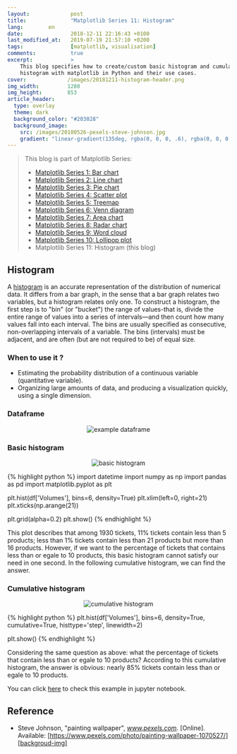 ```yaml
---
layout:             post
title:              "Matplotlib Series 11: Histogram"
lang:        en
date:               2018-12-11 22:16:43 +0100
last_modified_at:   2019-07-19 21:57:10 +0200
tags:               [matplotlib, visualisation]
comments:           true
excerpt:            >
    This blog specifies how to create/custom basic histogram and cumulative
    histogram with matplotlib in Python and their use cases.
cover:             /images/20181211-histogram-header.png
img_width:         1280
img_height:        853
article_header:
  type: overlay
  theme: dark
  background_color: "#203028"
  background_image:
    src: /images/20180526-pexels-steve-johnson.jpg
    gradient: "linear-gradient(135deg, rgba(0, 0, 0, .6), rgba(0, 0, 0, .4))"
---
```


> This blog is part of Matplotlib Series:
> * [Matplotlib Series 1: Bar chart][series1]
> * [Matplotlib Series 2: Line chart][series2]
> * [Matplotlib Series 3: Pie chart][series3]
> * [Matplotlib Series 4: Scatter plot][series4]
> * [Matplotlib Series 5: Treemap][series5]
> * [Matplotlib Series 6: Venn diagram][series6]
> * [Matplotlib Series 7: Area chart][series7]
> * [Matplotlib Series 8: Radar chart][series8]
> * [Matplotlib Series 9: Word cloud][series9]
> * [Matplotlib Series 10: Lollipop plot][series10]
> * Matplotlib Series 11: Histogram (this blog)

## Histogram
A [histogram][histogram] is an accurate representation of the distribution of
numerical data. It differs from a bar graph, in the sense that a bar graph
relates two variables, but a histogram relates only one. To construct a
histogram, the first step is to "bin" (or "bucket") the range of values-that
is, divide the entire range of values into a series of intervals—and then count
how many values fall into each interval. The bins are usually specified as
consecutive, non-overlapping intervals of a variable. The bins (intervals) must
be adjacent, and are often (but are not required to be) of equal size.

### When to use it ?
- Estimating the probability distribution of a continuous variable
(quantitative variable).
- Organizing large amounts of data, and producing a visualization quickly,
using a single dimension.

### Dataframe
<p align="center">
  <img alt="example dataframe"
  src="{{ site.baseurl }}/images/20181211-df.png"/>
</p>

### Basic histogram
<p align="center">
  <img alt="basic histogram"
  src="{{ site.baseurl }}/images/20181211-basic-histogram.png"/>
</p>

{% highlight python %}
import datetime
import numpy as np
import pandas as pd
import matplotlib.pyplot as plt

plt.hist(df['Volumes'], bins=6, density=True)
plt.xlim(left=0, right=21)
plt.xticks(np.arange(21))

plt.grid(alpha=0.2)
plt.show()
{% endhighlight %}

This plot describes that among 1930 tickets, 11% tickets contain less than 5
products; less than 1% tickets contain less than 21 products but more than 16
products. However, if we want to the percentage of tickets that contains less
than or egale to 10 products, this basic histogram cannot satisfy our need in
one second. In the following cumulative histogram, we can find the answer.

### Cumulative histogram
<p align="center">
  <img alt="cumulative histogram"
  src="{{ site.baseurl }}/images/20181211-cumulative-histogram.png"/>
</p>

{% highlight python %}
plt.hist(df['Volumes'], bins=6, density=True, cumulative=True,
         histtype='step', linewidth=2)

plt.show()
{% endhighlight %}

Considering the same question as above: what the percentage of tickets that
contain less than or egale to 10 products? According to this cumulative
histogram, the answer is obvious: nearly 85% tickets contain less than or egale
to 10 products.

You can click [here][notebook] to check this example in jupyter notebook.

## Reference
- Steve Johnson, "painting wallpaper", _www.pexels.com_. [Online]. Available: [https://www.pexels.com/photo/painting-wallpaper-1070527/][backgroud-img]

[histogram]: https://en.wikipedia.org/wiki/Histogram
[notebook]: https://github.com/jingwen-z/python-playground/blob/master/python_for_data_analysis/plotting_and_visualization/histogram.ipynb
[series1]: https://jingwen-z.github.io/data-viz-with-matplotlib-series1-bar-chart/
[series2]: https://jingwen-z.github.io/data-viz-with-matplotlib-series2-line-chart/
[series3]: https://jingwen-z.github.io/data-viz-with-matplotlib-series3-pie-chart/
[series4]: https://jingwen-z.github.io/data-viz-with-matplotlib-series4-scatter-plot/
[series5]: https://jingwen-z.github.io/data-viz-with-matplotlib-series5-treemap/
[series6]: https://jingwen-z.github.io/data-viz-with-matplotlib-series6-venn-diagram/
[series7]: https://jingwen-z.github.io/data-viz-with-matplotlib-series7-area-chart/
[series8]: https://jingwen-z.github.io/data-viz-with-matplotlib-series8-radar-chart/
[series9]: https://jingwen-z.github.io/data-viz-with-matplotlib-series9-word-cloud/
[series10]: https://jingwen-z.github.io/data-viz-with-matplotlib-series10-lollipop-plot/
[backgroud-img]: https://www.pexels.com/photo/painting-wallpaper-1070527/
